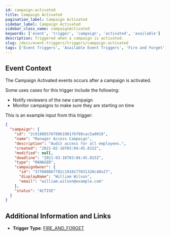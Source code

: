 ```yaml
---
id: campaign-activated
title: Campaign Activated
pagination_label: Campaign Activated
sidebar_label: Campaign Activated
sidebar_class_name: campaignActivated
keywords: ['event', 'trigger', 'campaign', 'activated', 'available']
description: Triggered when a campaign is activated.
slug: /docs/event-triggers/triggers/campaign-activated
tags: ['Event Triggers', 'Available Event Triggers', 'Fire and Forget']
---
```


## Event Context

The Campaign Activated events occurs after a campaign is activated.

Some uses cases for this trigger include the following:

- Notify reviewers of the new campaign
- Monitor campaigns to make sure they are starting on time

This is an example input from this trigger:

```json
{
  "campaign": {
    "id": "2c91808576f886190176f88cac5a0010",
    "name": "Manager Access Campaign",
    "description": "Audit access for all employees.",
    "created": "2021-02-16T03:04:45.815Z",
    "modified": null,
    "deadline": "2021-03-16T03:04:45.815Z",
    "type": "MANAGER",
    "campaignOwner": {
      "id": "37f080867702c1910177031320c40n27",
      "displayName": "William Wilson",
      "email": "william.wilson@example.com"
    },
    "status": "ACTIVE"
  }
}
```

## Additional Information and Links

- **Trigger Type**: [FIRE_AND_FORGET](../trigger-types.md#fire-and-forget)
